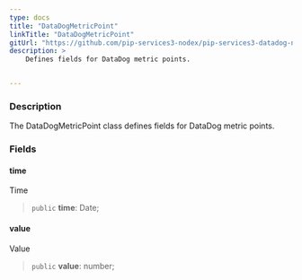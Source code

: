 ```yaml
---
type: docs
title: "DataDogMetricPoint"
linkTitle: "DataDogMetricPoint"
gitUrl: "https://github.com/pip-services3-nodex/pip-services3-datadog-nodex"
description: >
    Defines fields for DataDog metric points.


---
```


### Description

The DataDogMetricPoint class defines fields for DataDog metric points.


### Fields

<span class="hide-title-link">

#### time
Time
> `public` **time**: Date;

#### value
Value
> `public` **value**: number;

</span>
